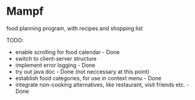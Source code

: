 # Mampf
food planning program, with recipes and shopping list

TODO:
  + enable scrolling for food calendar - Done
  + switch to client-server structure
  + implement error logging - Done
  + try out java doc - Done (not neccessary at this point)
  + establish food categories, for use in context menu - Done
  + integrate non-cooking alternatives, like restaurant, visit friends etc. - Done
